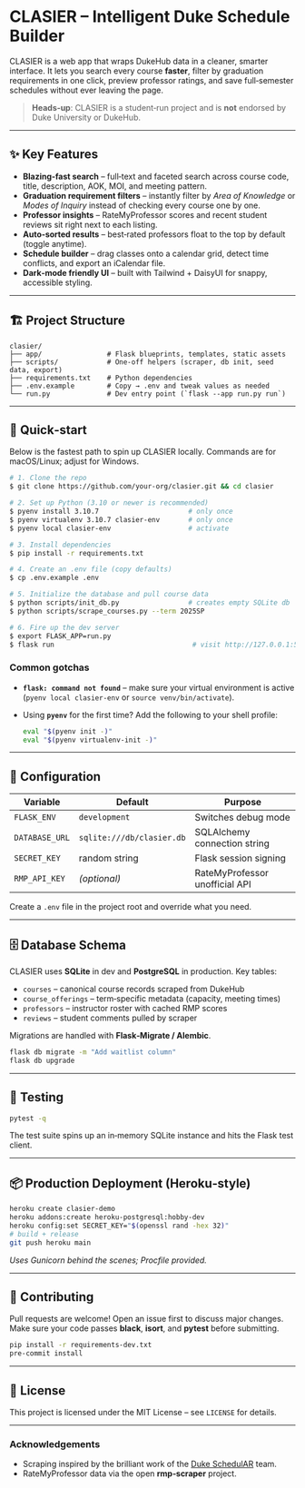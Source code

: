 # CLASIER – Intelligent Duke Schedule Builder

CLASIER is a web app that wraps DukeHub data in a cleaner, smarter interface. It lets you search every course **faster**, filter by graduation requirements in one click, preview professor ratings, and save full‑semester schedules without ever leaving the page.

> **Heads‑up**: CLASIER is a student‑run project and is **not** endorsed by Duke University or DukeHub.

---

## ✨ Key Features

* **Blazing‑fast search** – full‑text and faceted search across course code, title, description, AOK, MOI, and meeting pattern.
* **Graduation requirement filters** – instantly filter by *Area of Knowledge* or *Modes of Inquiry* instead of checking every course one by one.
* **Professor insights** – RateMyProfessor scores and recent student reviews sit right next to each listing.
* **Auto‑sorted results** – best‑rated professors float to the top by default (toggle anytime).
* **Schedule builder** – drag classes onto a calendar grid, detect time conflicts, and export an iCalendar file.
* **Dark‑mode friendly UI** – built with Tailwind + DaisyUI for snappy, accessible styling.

---

## 🏗️ Project Structure

```text
clasier/
├── app/                # Flask blueprints, templates, static assets
├── scripts/            # One‑off helpers (scraper, db init, seed data, export)
├── requirements.txt    # Python dependencies
├── .env.example        # Copy → .env and tweak values as needed
└── run.py              # Dev entry point (`flask --app run.py run`)
```

---

## 🚀 Quick‑start

Below is the fastest path to spin up CLASIER locally. Commands are for macOS/Linux; adjust for Windows.

```bash
# 1. Clone the repo
$ git clone https://github.com/your‑org/clasier.git && cd clasier

# 2. Set up Python (3.10 or newer is recommended)
$ pyenv install 3.10.7                      # only once
$ pyenv virtualenv 3.10.7 clasier‑env       # only once
$ pyenv local clasier‑env                   # activate

# 3. Install dependencies
$ pip install -r requirements.txt

# 4. Create an .env file (copy defaults)
$ cp .env.example .env

# 5. Initialize the database and pull course data
$ python scripts/init_db.py                 # creates empty SQLite db
$ python scripts/scrape_courses.py --term 2025SP

# 6. Fire up the dev server
$ export FLASK_APP=run.py
$ flask run                                  # visit http://127.0.0.1:5000
```

### Common gotchas

* **`flask: command not found`** – make sure your virtual environment is active (`pyenv local clasier‑env` or `source venv/bin/activate`).
* Using **`pyenv`** for the first time? Add the following to your shell profile:

  ```bash
  eval "$(pyenv init -)"
  eval "$(pyenv virtualenv‑init -)"
  ```

---

## 🔧 Configuration

| Variable       | Default                   | Purpose                        |
| -------------- | ------------------------- | ------------------------------ |
| `FLASK_ENV`    | `development`             | Switches debug mode            |
| `DATABASE_URL` | `sqlite:///db/clasier.db` | SQLAlchemy connection string   |
| `SECRET_KEY`   | random string             | Flask session signing          |
| `RMP_API_KEY`  | *(optional)*              | RateMyProfessor unofficial API |

Create a `.env` file in the project root and override what you need.

---

## 🗄️ Database Schema

CLASIER uses **SQLite** in dev and **PostgreSQL** in production. Key tables:

* `courses` – canonical course records scraped from DukeHub
* `course_offerings` – term‑specific metadata (capacity, meeting times)
* `professors` – instructor roster with cached RMP scores
* `reviews` – student comments pulled by scraper

Migrations are handled with **Flask‑Migrate / Alembic**.

```bash
flask db migrate -m "Add waitlist column"
flask db upgrade
```

---

## 🧪 Testing

```bash
pytest -q
```

The test suite spins up an in‑memory SQLite instance and hits the Flask test client.

---

## 📦 Production Deployment (Heroku‑style)

```bash
heroku create clasier‑demo
heroku addons:create heroku-postgresql:hobby-dev
heroku config:set SECRET_KEY="$(openssl rand -hex 32)"
# build + release
git push heroku main
```

*Uses Gunicorn behind the scenes; Procfile provided.*

---

## 🤝 Contributing

Pull requests are welcome! Open an issue first to discuss major changes. Make sure your code passes **black**, **isort**, and **pytest** before submitting.

```bash
pip install -r requirements-dev.txt
pre-commit install
```

---

## 📄 License

This project is licensed under the MIT License – see `LICENSE` for details.

---

### Acknowledgements

* Scraping inspired by the brilliant work of the [Duke SchedulAR](https://github.com/…) team.
* RateMyProfessor data via the open **rmp‑scraper** project.
